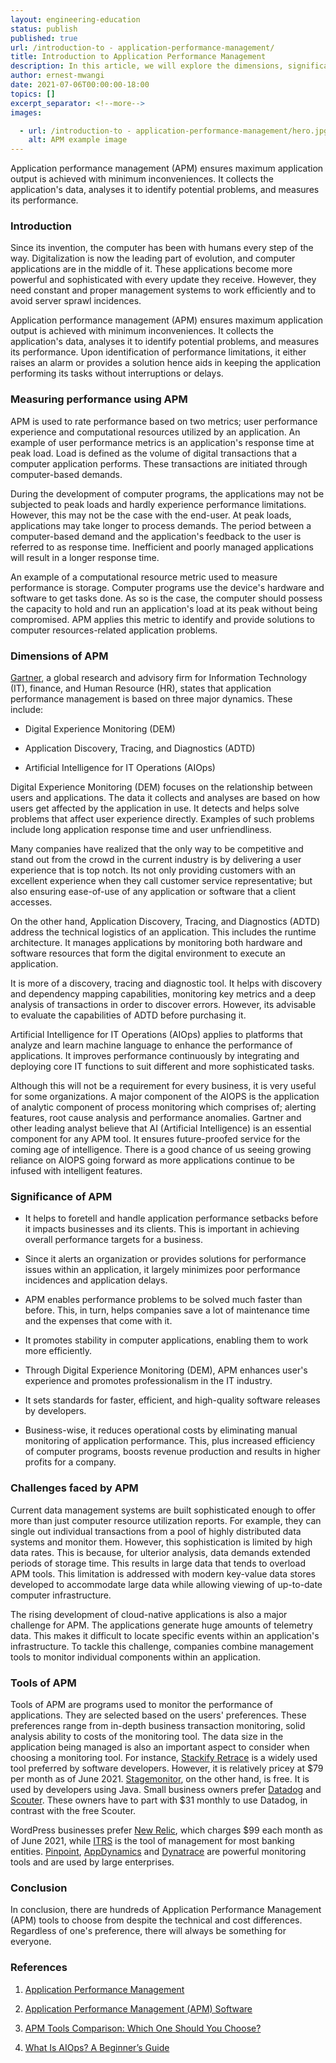 ```yaml
---
layout: engineering-education
status: publish
published: true
url: /introduction-to - application-performance-management/
title: Introduction to Application Performance Management
description: In this article, we will explore the dimensions, significance, challenges and tools of application performance management.
author: ernest-mwangi
date: 2021-07-06T00:00:00-18:00
topics: []
excerpt_separator: <!--more-->
images:

  - url: /introduction-to - application-performance-management/hero.jpg
    alt: APM example image
---
```

Application performance management (APM) ensures maximum application output is achieved with minimum inconveniences. It collects the application's data, analyses it to identify potential problems, and measures its performance.
<!--more-->

### Introduction
Since its invention, the computer has been with humans every step of the way. Digitalization is now the leading part of evolution, and computer applications are in the middle of it. These applications become more powerful and sophisticated with every update they receive. However, they need constant and proper management systems to work efficiently and to avoid server sprawl incidences.

Application performance management (APM) ensures maximum application output is achieved with minimum inconveniences. It collects the application's data, analyses it to identify potential problems, and measures its performance. Upon identification of performance limitations, it either raises an alarm or provides a solution hence aids in keeping the application performing its tasks without interruptions or delays.

### Measuring performance using APM
APM is used to rate performance based on two metrics; user performance experience and computational resources utilized by an application. An example of user performance metrics is an application's response time at peak load. Load is defined as the volume of digital transactions that a computer application performs. These transactions are initiated through computer-based demands.

During the development of computer programs, the applications may not be subjected to peak loads and hardly experience performance limitations. However, this may not be the case with the end-user. At peak loads, applications may take longer to process demands. The period between a computer-based demand and the application's feedback to the user is referred to as response time. Inefficient and poorly managed applications will result in a longer response time.

An example of a computational resource metric used to measure performance is storage. Computer programs use the device's hardware and software to get tasks done. As so is the case, the computer should possess the capacity to hold and run an application's load at its peak without being compromised. APM applies this metric to identify and provide solutions to computer resources-related application problems.

### Dimensions of APM
[Gartner](https://www.gartner.com/en), a global research and advisory firm for Information Technology (IT), finance, and Human Resource (HR), states that application performance management is based on three major dynamics. These include:

-   Digital Experience Monitoring (DEM)

-   Application Discovery, Tracing, and Diagnostics (ADTD)

-   Artificial Intelligence for IT Operations (AIOps)

Digital Experience Monitoring (DEM) focuses on the relationship between users and applications. The data it collects and analyses are based on how users get affected by the application in use. It detects and helps solve problems that affect user experience directly. Examples of such problems include long application response time and user unfriendliness.

Many companies have realized that the only way to be competitive and stand out from the crowd in the current industry is by delivering a user experience that is top notch. Its not only providing customers with an excellent experience when they call customer service representative; but also ensuring ease-of-use of any application or software that a client accesses.

On the other hand, Application Discovery, Tracing, and Diagnostics (ADTD) address the technical logistics of an application. This includes the runtime architecture. It manages applications by monitoring both hardware and software resources that form the digital environment to execute an application.

It is more of a discovery, tracing and diagnostic tool. It helps with discovery and dependency mapping capabilities, monitoring key metrics and a deep analysis of transactions in order to discover errors. However, its advisable to evaluate the capabilities of ADTD before purchasing it.

Artificial Intelligence for IT Operations (AIOps) applies to platforms that analyze and learn machine language to enhance the performance of applications. It improves performance continuously by integrating and deploying core IT functions to suit different and more sophisticated tasks.

Although this will not be a requirement for every business, it is very useful for some organizations. A major component of the AIOPS is the application of analytic component of process monitoring which comprises of; alerting features, root cause analysis and performance anomalies. Gartner and other leading analyst believe that AI (Artificial Intelligence) is an essential component for any APM tool. It ensures future-proofed service for the coming age of intelligence. There is a good chance of us seeing growing reliance on AIOPS going forward as more applications continue to be infused with intelligent features.

### Significance of APM
-  It helps to foretell and handle application performance setbacks before it impacts businesses and its clients. This is important in achieving overall performance targets for a business.

-  Since it alerts an organization or provides solutions for performance issues within an application, it largely minimizes poor performance incidences and application delays.

-   APM enables performance problems to be solved much faster than before. This, in turn, helps companies save a lot of maintenance time and the expenses that come with it.

-   It promotes stability in computer applications, enabling them to work more efficiently.

-   Through Digital Experience Monitoring (DEM), APM enhances user's experience and promotes professionalism in the IT industry.

-   It sets standards for faster, efficient, and high-quality software releases by developers.

- Business-wise, it reduces operational costs by eliminating manual monitoring of application performance. This, plus increased efficiency of computer programs, boosts revenue production and results in higher profits for a company.

### Challenges faced by APM
Current data management systems are built sophisticated enough to offer more than just computer resource utilization reports. For example, they can single out individual transactions from a pool of highly distributed data systems and monitor them. However, this sophistication is limited by high data rates. This is because, for ulterior analysis, data demands extended periods of storage time. This results in large data that tends to overload APM tools. This limitation is addressed with modern key-value data stores developed to accommodate large data while allowing viewing of up-to-date computer infrastructure.

The rising development of cloud-native applications is also a major challenge for APM. The applications generate huge amounts of telemetry data. This makes it difficult to locate specific events within an application's infrastructure. To tackle this challenge, companies combine management tools to monitor individual components within an application.

### Tools of APM
Tools of APM are programs used to monitor the performance of applications. They are selected based on the users' preferences. These preferences range from in-depth business transaction monitoring, solid analysis ability to costs of the monitoring tool. The data size in the application being managed is also an important aspect to consider when choosing a monitoring tool. For instance, [Stackify Retrace](https://consoltech.com/blog/blacklisting-vs-whitelisting/) is a widely used tool preferred by software developers. However, it is relatively pricey at $79 per month as of June 2021. [Stagemonitor](https://www.stagemonitor.org/), on the other hand, is free. It is used by developers using Java. Small business owners prefer [Datadog](https://www.geeksforgeeks.org/network-address-translation-nat/#:~:text=Network%20Address%20Translation%20(NAT)%20is,access%20to%20the%20local%20hosts.) and [Scouter](https://kubernetes.io/docs/concepts/services-networking/service/). These owners have to part with $31 monthly to use Datadog, in contrast with the free Scouter.

WordPress businesses prefer [New Relic](https://newrelic.com/ ), which charges $99 each month as of June 2021, while [ITRS](https://en.wikipedia.org/wiki/Semaphore_(programming)) is the tool of management for most banking entities. [Pinpoint](https://developers.redhat.com/blog/2018/10/22/introduction-to-linux-interfaces-for-virtual-networking#:~:text=A%20Linux%20bridge%20behaves%20like,VLAN%20filter%2C%20and%20multicast%20snooping.), [AppDynamics](https://searchnetworking.techtarget.com/definition/routing-table) and [Dynatrace](https://www.dynatrace.com/ ) are powerful monitoring tools and are used by large enterprises.

### Conclusion
In conclusion, there are hundreds of Application Performance Management (APM) tools to choose from despite the technical and cost differences. Regardless of one's preference, there will always be something for everyone.

### References
1. [Application Performance Management](https://www.itcentralstation.com/categories/application-performance-management-apm)

2. [Application Performance Management (APM) Software](https://www.trustradius.com/application-performance-management)

3. [APM Tools Comparison: Which One Should You Choose?](https://www.blazemeter.com/blog/apm-tools-comparison-which-one-should-you-choose)

4. [What Is AIOps? A Beginner’s Guide](https://www.bmc.com/blogs/what-is-aiops/#:~:text=AIOps%20is%20short%20for%20artificial,and%20machine%20learning%20(ML).&text=AIOps%20then%20implements%20a%20comprehensive,against%20the%20combined%20IT%20data.)
